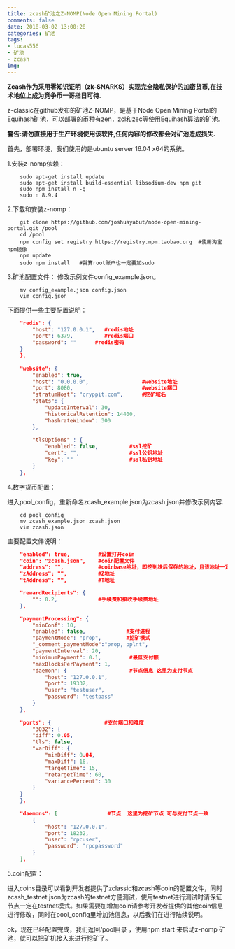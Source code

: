 ```yaml
---
title: zcash矿池之Z-NOMP(Node Open Mining Portal)
comments: false
date: 2018-03-02 13:00:28
categories: 矿池
tags: 
- lucas556 
- 矿池 
- zcash
img:
---
```


**Zcash作为采用零知识证明（zk-SNARKS）实现完全隐私保护的加密货币,在技术地位上成为竞争币一哥指日可待.**

z-classic在github发布的矿池Z-NOMP，是基于Node Open Mining Portal的Equihash矿池，可以部署的币种有zen，zcl和zec等使用Equihash算法的矿池。

**警告:请勿直接用于生产环境使用该软件,任何内容的修改都会对矿池造成损失.**

首先，部署环境，我们使用的是ubuntu server 16.04 x64的系统。
  
1.安装z-nomp依赖：
  
``` shell
    sudo apt-get install update
    sudo apt-get install build-essential libsodium-dev npm git
    sudo npm install n -g
    sudo n 8.9.4
```

2.下载和安装z-nomp：

``` shell
	git clone https://github.com/joshuayabut/node-open-mining-portal.git /pool
	cd /pool
	npm config set registry https://registry.npm.taobao.org  #使用淘宝npm镜像
	npm update
	sudo npm install   #就算root账户也一定要加sudo
```

3.矿池配置文件：
修改示例文件config_example.json。

``` shell
	mv config_example.json config.json
	vim config.json
```

下面提供一些主要配置说明：
``` json
	"redis": {
		"host": "127.0.0.1",   #redis地址
		"port": 6379,          #redis端口
		"password": ""      #redis密码
	}
    },
	    
	"website": {
		"enabled": true,
		"host": "0.0.0.0",                 #website地址
		"port": 8080,                      #website端口
		"stratumHost": "cryppit.com",      #挖矿域名    
		"stats": {
			"updateInterval": 30,
			"historicalRetention": 14400,
			"hashrateWindow": 300
		},
							           
		"tlsOptions" : {
			"enabled": false,          #ssl挖矿
			"cert": "",                #ssl公钥地址
			"key": ""                  #ssl私钥地址
		}
	},
```

4.数字货币配置：

进入pool_config，重新命名zcash_example.json为zcash.json并修改示例内容.

``` shell
	cd pool_config
	mv zcash_example.json zcash.json
	vim zcash.json
```

主要配置文件说明：

``` json
	"enabled": true,         #设置打开coin
	"coin": "zcash.json",    #coin配置文件
	"address": "",           #coinbase地址，即挖到块后保存的地址，且该地址一定要在节点中 
	"zAddress": "",          #Z地址
	"tAddress": "",          #T地址

	"rewardRecipients": {
		"": 0.2,             #手续费和接收手续费地址
	},

	"paymentProcessing": {
		"minConf": 10,
		"enabled": false,             #支付进程
		"paymentMode": "prop",        #挖矿模式
		"_comment_paymentMode":"prop, pplnt",
		"paymentInterval": 20, 
		"minimumPayment": 0.1,         #最低支付额
		"maxBlocksPerPayment": 1,     
		"daemon": {                    #节点信息 这里为支付节点
			"host": "127.0.0.1",       
			"port": 19332,
			"user": "testuser",
			"password": "testpass"
		}
	},
	
	"ports": {                 #支付端口和难度																													         
		"3032": {
		"diff": 0.05,
		"tls": false,
		"varDiff": {
			"minDiff": 0.04,
			"maxDiff": 16,
			"targetTime": 15,
			"retargetTime": 60,
			"variancePercent": 30
		}
	}
	},
	
	"daemons": [                #节点  这里为挖矿节点 可与支付节点一致
		{
			"host": "127.0.0.1",
			"port": 18232,
			"user": "rpcuser",
			"password": "rpcpassword"
		}
    ],
```

5.coin配置：

进入coins目录可以看到开发者提供了zclassic和zcash等coin的配置文件，同时zcash_testnet.json为zcash的testnet方便测试，使用testnet进行测试时请保证节点一定在testnet模式。如果需要加增加coin请参考开发者提供的其他coin信息进行修改，同时在pool_config里增加池信息，以后我们在进行陆续说明。

ok，现在已经配置完成，我们返回/pool目录 ，使用npm start 来启动z-nomp 矿池，就可以把矿机接入来进行挖矿了。
